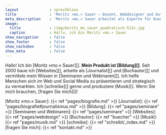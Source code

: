 ```yaml
---
layout              : sprechblase
title               : 'Moritz »mo.« Sauer – Dozent, Webdesigner und Autor'
meta_description    : 'Moritz »mo.« Sauer arbeitet als Experte für Kunden und Institutionen in den Bereichen Journalismus, WordPress, Marketing, Social Media und Webdesign.'
image:
  title             : /img/moritz_mo_sauer_quadratisch-512x.jpg
  caption           : Hallo, ich bin Moritz »mo.« Sauer
show_navigation     : false
show_footer         : false
show_nachoben       : false
show_meta           : false
---
```

Hallo! Ich bin [Moritz »mo.« Sauer][]. **Mein Produkt ist [Bildung][]**. Seit 2000 baue ich [Websites][], arbeite als [Journalist][] und [Buchautor][] und vermittele mein Wissen in [Seminaren und Webinaren][]. Ich helfe Menschen sich im Web und Social Media zu präsentieren und strategisch zu vermarkten. Ich [schreibe][] gerne und produziere [Musik][]. Wenn Sie mich brauchen, [fragen Sie mich][]!

[Moritz »mo.« Sauer]: {{< ref "pages/biografie.md" >}}
[Journalist]: {{< ref "pages/biografie#journalismus.md" >}}
[Bildung]: {{< ref "pages/seminare" >}}
[Seminaren und Webinaren]: {{< ref "pages/seminare" >}}
[Websites]: {{< ref "pages/webdesign" >}}
[Buchautor]: {{< ref "buecher" >}}
[Musik]: {{< ref "pages/musik.md" >}}
[schreibe]: {{< ref "schreibt/_index.md" >}}
[fragen Sie mich]: {{< ref "kontakt.md" >}}
